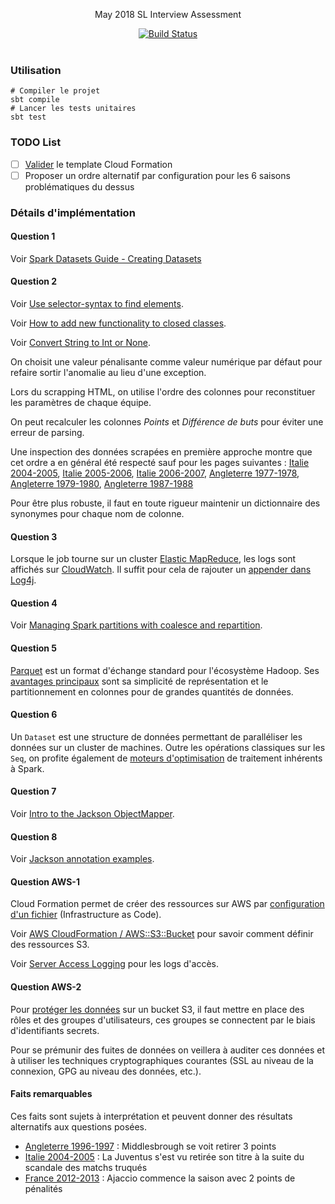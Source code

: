 
<p align="center">
  May 2018 SL Interview Assessment
</p>

<p align="center">
  <a href="http://travis-ci.org/mycaule/spark-wiki-extracts"><img src="https://api.travis-ci.org/mycaule/spark-wiki-extracts.svg?branch=master" alt="Build Status"></a>
  <br>
  <br>
</p>


### Utilisation
```
# Compiler le projet
sbt compile
# Lancer les tests unitaires
sbt test
```

### TODO List

- [ ] [Valider](https://docs.aws.amazon.com/AWSCloudFormation/latest/UserGuide/using-cfn-validate-template.html) le template Cloud Formation
- [ ] Proposer un ordre alternatif par configuration pour les 6 saisons problématiques du dessus

### Détails d'implémentation

#### Question 1

Voir [Spark Datasets Guide - Creating Datasets](https://people.apache.org/~pwendell/spark-nightly/spark-master-docs/latest/sql-programming-guide.html#creating-datasets)

#### Question 2

Voir [Use selector-syntax to find elements](https://jsoup.org/cookbook/extracting-data/selector-syntax).

Voir [How to add new functionality to closed classes](https://alvinalexander.com/scala/scala-for-loop-yield-examples-yield-tutorial#a-real-world-example).

Voir [Convert String to Int or None](https://stackoverflow.com/questions/23811425/scala-convert-string-to-int-or-none).

On choisit une valeur pénalisante comme valeur numérique par défaut pour refaire sortir l'anomalie au lieu d'une exception.

Lors du scrapping HTML, on utilise l'ordre des colonnes pour reconstituer les paramètres de chaque équipe.

On peut recalculer les colonnes *Points* et *Différence de buts* pour éviter une erreur de parsing.

Une inspection des données scrapées en première approche montre que cet ordre a en général été respecté sauf pour les pages suivantes : [Italie 2004-2005](https://fr.wikipedia.org/wiki/Championnat_d'Italie_de_football_2004-2005), [Italie 2005-2006](https://fr.wikipedia.org/wiki/Championnat_d'Italie_de_football_2005-2006), [Italie 2006-2007](https://fr.wikipedia.org/wiki/Championnat_d'Italie_de_football_2006-2007), [Angleterre 1977-1978](https://fr.wikipedia.org/wiki/Championnat_d'Angleterre_de_football_1977-1978), [Angleterre 1979-1980](https://fr.wikipedia.org/wiki/Championnat_d'Angleterre_de_football_1979-1980), [Angleterre 1987-1988](https://fr.wikipedia.org/wiki/Championnat_d'Angleterre_de_football_1987-1988)

Pour être plus robuste, il faut en toute rigueur maintenir un dictionnaire des synonymes pour chaque nom de colonne.

#### Question 3

Lorsque le job tourne sur un cluster [Elastic MapReduce](https://docs.aws.amazon.com/emr/latest/ReleaseGuide/emr-spark.html), les logs sont affichés sur [CloudWatch](https://aws.amazon.com/fr/cloudwatch/). Il suffit pour cela de rajouter un [appender dans Log4j](https://github.com/Virtual-Instruments/cloudwatch-log4j-appender).

#### Question 4

Voir [Managing Spark partitions with coalesce and repartition](https://hackernoon.com/managing-spark-partitions-with-coalesce-and-repartition-4050c57ad5c4).

#### Question 5

  [Parquet](https://parquet.apache.org) est un format d'échange standard pour l'écosystème Hadoop. Ses [avantages principaux](https://stackoverflow.com/questions/36822224/what-are-the-pros-and-cons-of-parquet-format-compared-to-other-formats) sont sa simplicité de représentation et le partitionnement en colonnes pour de grandes quantités de données.

#### Question 6

  Un `Dataset` est une structure de données permettant de paralléliser les données sur un cluster de machines. Outre les opérations classiques sur les `Seq`, on profite également de [moteurs d'optimisation](https://www.coursera.org/learn/scala-spark-big-data/lecture/yrfPh/datasets) de traitement inhérents à Spark.

#### Question 7

Voir [Intro to the Jackson ObjectMapper](http://www.baeldung.com/jackson-object-mapper-tutorial).

#### Question 8

Voir [Jackson annotation examples](http://www.baeldung.com/jackson-annotations).

#### Question AWS-1

Cloud Formation permet de créer des ressources sur AWS par [configuration d'un fichier](https://github.com/awslabs/aws-cloudformation-templates/tree/master/aws/services/S3) (Infrastructure as Code).

Voir [AWS CloudFormation / AWS::S3::Bucket](https://docs.aws.amazon.com/fr_fr/AWSCloudFormation/latest/UserGuide/aws-properties-s3-bucket.html) pour savoir comment définir des ressources S3.

Voir [Server Access Logging](https://docs.aws.amazon.com/AmazonS3/latest/dev/ServerLogs.html) pour les logs d'accès.

#### Question AWS-2

Pour [protéger les données](https://aws.amazon.com/premiumsupport/knowledge-center/secure-s3-resources/https://aws.amazon.com/premiumsupport/knowledge-center/secure-s3-resources/) sur un bucket S3, il faut mettre en place des rôles et des groupes d'utilisateurs, ces groupes se connectent par le biais d'identifiants secrets.

Pour se prémunir des fuites de données on veillera à auditer ces données et à utiliser les techniques cryptographiques courantes (SSL au niveau de la connexion, GPG au niveau des données, etc.).

#### Faits remarquables

Ces faits sont sujets à interprétation et peuvent donner des résultats alternatifs aux questions posées.

- [Angleterre 1996-1997](https://fr.wikipedia.org/wiki/Championnat_d'Angleterre_de_football_1996-1996) : Middlesbrough se voit retirer 3 points
- [Italie 2004-2005](https://fr.wikipedia.org/wiki/Championnat_d'Italie_de_football_2004-2005) : La Juventus s'est vu retirée son titre à la suite du scandale des matchs truqués
- [France 2012-2013](https://fr.wikipedia.org/wiki/Championnat_de_France_de_football_2012-2013) : Ajaccio commence la saison avec 2 points de pénalités
